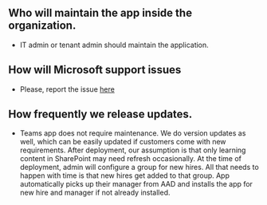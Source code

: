 ## Who will maintain the app inside the organization.
- IT admin or tenant admin should maintain the application.

## How will Microsoft support issues
- Please, report the issue [here](https://github.com/OfficeDev/microsoft-teams-apps-newemployeeonboarding/issues/new)

## How frequently we release updates.
- Teams app does not require maintenance. We do version updates as well, which can be easily updated if customers come with new requirements. After deployment, our assumption is that only learning content in SharePoint may need refresh occasionally. At the time of deployment, admin will configure a group for new hires. All that needs to happen with time is that new hires get added to that group. App automatically picks up their manager from AAD and installs the app for new hire and manager if not already installed.
